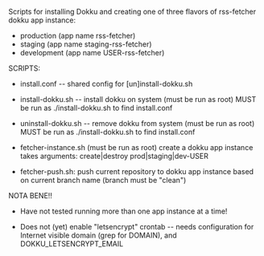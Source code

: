 Scripts for installing Dokku and creating one of three flavors of
rss-fetcher dokku app instance:

* production (app name rss-fetcher)
* staging (app name staging-rss-fetcher)
* development (app name USER-rss-fetcher)

SCRIPTS:

* install.conf -- shared config for [un]install-dokku.sh 

* install-dokku.sh -- install dokku on system (must be run as root)
	MUST be run as ./install-dokku.sh to find install.conf

* uninstall-dokku.sh -- remove dokku from system (must be run as root)
	MUST be run as ./install-dokku.sh to find install.conf

* fetcher-instance.sh (must be run as root) create a dokku app instance
	takes arguments: create|destroy prod|staging|dev-USER

* fetcher-push.sh: push current repository to dokku app instance
	based on current branch name (branch must be "clean")

NOTA BENE!!

* Have not tested running more than one app instance at a time!

* Does not (yet) enable "letsencrypt" crontab -- needs configuration
	for Internet visible domain (grep for DOMAIN),
	and DOKKU_LETSENCRYPT_EMAIL
